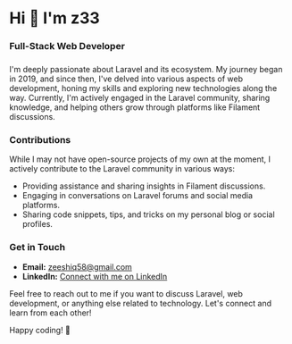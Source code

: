 # Hi 👋 I'm z33

### Full-Stack Web Developer

###

I'm deeply passionate about Laravel and its ecosystem. My journey began in 2019, and since then, I've delved into various aspects of web development, honing my skills and exploring new technologies along the way. Currently, I'm actively engaged in the Laravel community, sharing knowledge, and helping others grow through platforms like Filament discussions.


### Contributions

While I may not have open-source projects of my own at the moment, I actively contribute to the Laravel community in various ways:

- Providing assistance and sharing insights in Filament discussions.
- Engaging in conversations on Laravel forums and social media platforms.
- Sharing code snippets, tips, and tricks on my personal blog or social profiles.

### Get in Touch

- **Email:** zeeshiq58@gmail.com
- **LinkedIn:** [Connect with me on LinkedIn](https://www.linkedin.com/in/zee-tariq)

Feel free to reach out to me if you want to discuss Laravel, web development, or anything else related to technology. Let's connect and learn from each other!

Happy coding! 🚀


<!--
**zeeshantariq08/zeeshantariq08** is a ✨ _special_ ✨ repository because its `README.md` (this file) appears on your GitHub profile.

Here are some ideas to get you started:

- 🔭 I’m currently working on ...
- 🌱 I’m currently learning ...
- 👯 I’m looking to collaborate on ...
- 🤔 I’m looking for help with ...
- 💬 Ask me about ...
- 📫 How to reach me: ...
- 😄 Pronouns: ...
- ⚡ Fun fact: ...
-->
